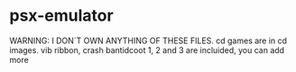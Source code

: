 # psx-emulator
WARNING: I DON´T OWN ANYTHING OF THESE FILES.
cd games are in cd images. vib ribbon, crash bantidcoot 1, 2 and 3 are incluided, you can add more
